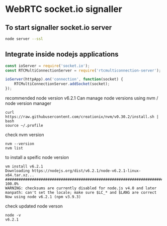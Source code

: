 # WebRTC socket.io signaller

## To start signaller socket.io server 

```sh
node server --ssl
```
## Integrate inside nodejs applications

```javascript
const ioServer = require('socket.io');
const RTCMultiConnectionServer = require('rtcmulticonnection-server');

ioServer(httpApp).on('connection', function(socket) {
    RTCMultiConnectionServer.addSocket(socket);
});
```

recommended node version v6.2.1
Can manage node versions using nvm / node version manager 
```
curl https://raw.githubusercontent.com/creationix/nvm/v0.30.2/install.sh | bash
source ~/.profile
```
check nvm version 
```
nvm --version
nvm list
```
to install a speific node version 
```
vm install v6.2.1
Downloading https://nodejs.org/dist/v6.2.1/node-v6.2.1-linux-x64.tar.xz...
######################################################################## 100.0%
WARNING: checksums are currently disabled for node.js v4.0 and later
manpath: can't set the locale; make sure $LC_* and $LANG are correct
Now using node v6.2.1 (npm v3.9.3)
```
check updated node verson
```
node -v
v6.2.1
```

